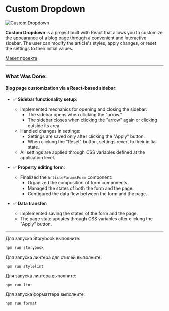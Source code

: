 # Custom Dropdown

![Custom Dropdown](https://drive.google.com/uc?export=view&id=1ko1a0YVOTED5POoXQQJsILSXYlScYODr)

**Custom Dropdown** is a project built with React that allows you to customize the appearance of a blog page through a convenient and interactive sidebar. The user can modify the article's styles, apply changes, or reset the settings to their initial values.

[Макет проекта](https://www.figma.com/file/FEeiiGLOsE7ktXbPpBxYoD/Custom-dropdown?type=design&node-id=0%3A1&mode=design&t=eXRJnWC6Xsuw0qR4-1)

---

### What Was Done:

#### Blog page customization via a React-based sidebar:
- ✅ **Sidebar functionality setup**:
  - Implemented mechanics for opening and closing the sidebar:
    - The sidebar opens when clicking the "arrow."
    - The sidebar closes when clicking the "arrow" again or clicking outside its area.
  - Handled changes in settings:
    - Settings are saved only after clicking the "Apply" button.
    - When clicking the "Reset" button, settings revert to their initial state.
  - All settings are applied through CSS variables defined at the application level.

- ✅ **Property editing form**:
  - Finalized the `ArticleParamsForm` component:
    - Organized the composition of form components.
    - Managed the states of both the form and the page.
    - Configured the data flow between the form and the page.

- ✅ **Data transfer**:
  - Implemented saving the states of the form and the page.
  - The page state updates through CSS variables after clicking the "Apply" button.

---


Для запуска Storybook выполните:

```
npm run storybook
```

Для запуска линтера для стилей выполните:

```
npm run stylelint
```

Для запуска линтера выполните:

```
npm run lint
```

Для запуска форматтера выполните:

```
npm run format
```

